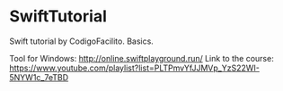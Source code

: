 # SwiftTutorial
Swift tutorial by CodigoFacilito. Basics.

Tool for Windows: http://online.swiftplayground.run/
Link to the course: https://www.youtube.com/playlist?list=PLTPmvYfJJMVp_YzS22WI-5NYW1c_7eTBD
